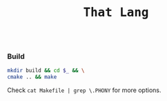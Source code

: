 <div align=center>

# <samp>That Lang</samp>
</div>
<br>
<br>

### Build

```sh
mkdir build && cd $_ && \
cmake .. && make
```

Check `cat Makefile | grep \.PHONY` for more options.
